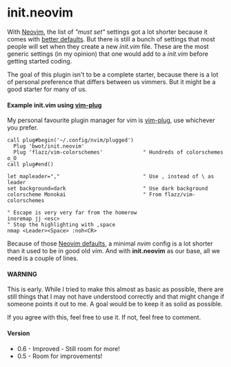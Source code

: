 # init.neovim
With [Neovim](https://neovim.io), the list of *"must set"* settings got a lot shorter because it comes with [better defaults](https://neovim.io/doc/user/vim_diff.html#nvim-option-defaults). But there is still a bunch of settings that most people will set when they create a new *init.vim* file. These are the most generic settings (in my opinion) that one would add to a *init.vim* before getting started coding.

The goal of this plugin isn't to be a complete starter, because there is a lot of personal preference that differs between us vimmers. But it might be a good starter for many of us.


#### Example init.vim using [vim-plug](https://github.com/junegunn/vim-plug)
My personal favourite plugin manager for vim is [vim-plug](https://github.com/junegunn/vim-plug), use whichever you prefer.

```vim
call plug#begin('~/.config/nvim/plugged')
  Plug 'bwot/init.neovim'
  Plug 'flazz/vim-colorschemes'             " Hundreds of colorschemes o_O
call plug#end()

let mapleader=","                           " Use , instead of \ as leader
set background=dark                         " Use dark background
colorscheme Monokai                         " From flazz/vim-colorschemes

" Escape is very very far from the homerow
inoremap jj <esc>
" Stop the highlighting with ,space
nmap <Leader><Space> :noh<CR>
```

Because of those [Neovim defaults](https://neovim.io/doc/user/vim_diff.html#nvim-option-defaults), a minimal *nvim* config is a lot shorter than it used to be in good old *vim*. And with **init.neovim** as our base, all we need is a couple of lines.


#### WARNING
This is early. While I tried to make this almost as basic as possible, there are still things that I may not have understood correctly and that might change if someone points it out to me. A goal would be to keep it as solid as possible.

If you agree with this, feel free to use it. If not, feel free to comment.


#### Version
- 0.6 - Improved - Still room for more!
- 0.5 - Room for improvements!
